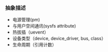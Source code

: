 ### 抽象描述

- 电源管理(pm)
- 与用户空间通讯(sysfs attribute)
- 热拔插（uevent）
- 设备类型（device, device_driver, bus, class）
- 生命周期（引用计数）

